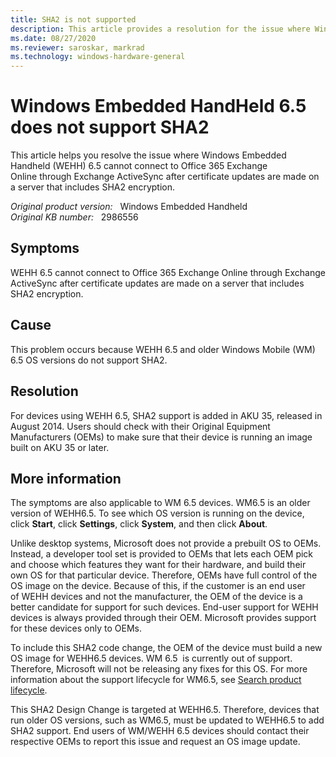 ```yaml
---
title: SHA2 is not supported
description: This article provides a resolution for the issue where Windows Embedded Handheld 6.5 cannot connect to Office 365 Exchange Online through Exchange ActiveSync after certificate updates are made on a server that includes SHA2 encryption.
ms.date: 08/27/2020
ms.reviewer: saroskar, markrad
ms.technology: windows-hardware-general
---
```

# Windows Embedded HandHeld 6.5 does not support SHA2

This article helps you resolve the issue where Windows Embedded Handheld (WEHH) 6.5 cannot connect to Office 365 Exchange Online through Exchange ActiveSync after certificate updates are made on a server that includes SHA2 encryption.

_Original product version:_ &nbsp; Windows Embedded Handheld  
_Original KB number:_ &nbsp; 2986556

## Symptoms

WEHH 6.5 cannot connect to Office 365 Exchange Online through Exchange ActiveSync after certificate updates are made on a server that includes SHA2 encryption.

## Cause

This problem occurs because WEHH 6.5 and older Windows Mobile (WM) 6.5 OS versions do not support SHA2.

## Resolution

For devices using WEHH 6.5, SHA2 support is added in AKU 35, released in August 2014. Users should check with their Original Equipment Manufacturers (OEMs) to make sure that their device is running an image built on AKU 35 or later.

## More information

The symptoms are also applicable to WM 6.5 devices. WM6.5 is an older version of WEHH6.5. To see which OS version is running on the device, click **Start**, click **Settings**, click **System**, and then click **About**.

Unlike desktop systems, Microsoft does not provide a prebuilt OS to OEMs. Instead, a developer tool set is provided to OEMs that lets each OEM pick and choose which features they want for their hardware, and build their own OS for that particular device. Therefore, OEMs have full control of the OS image on the device. Because of this, if the customer is an end user of WEHH devices and not the manufacturer, the OEM of the device is a better candidate for support for such devices. End-user support for WEHH devices is always provided through their OEM. Microsoft provides support for these devices only to OEMs.

To include this SHA2 code change, the OEM of the device must build a new OS image for WEHH6.5 devices.
WM 6.5  is currently out of support. Therefore, Microsoft will not be releasing any fixes for this OS. For more information about the support lifecycle for WM6.5, see [Search product lifecycle](https://support.microsoft.com/lifecycle/search).

This SHA2 Design Change is targeted at WEHH6.5. Therefore, devices that run older OS versions, such as WM6.5, must be updated to WEHH6.5 to add SHA2 support. End users of WM/WEHH 6.5 devices should contact their respective OEMs to report this issue and request an OS image update.
